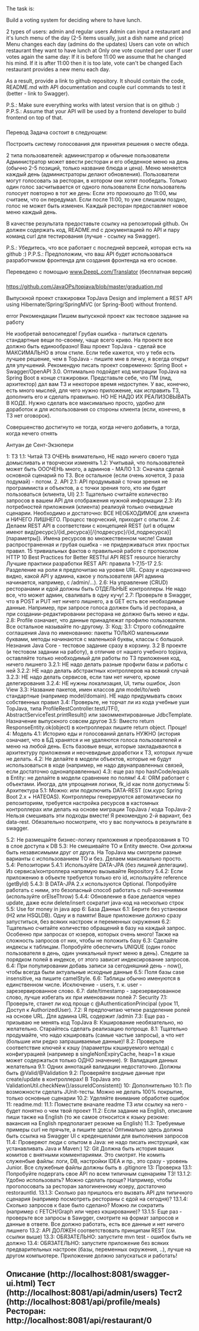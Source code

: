 The task is:

Build a voting system for deciding where to have lunch.

2 types of users: admin and regular users
Admin can input a restaurant and it's lunch menu of the day (2-5 items usually, just a dish name and price)
Menu changes each day (admins do the updates)
Users can vote on which restaurant they want to have lunch at
Only one vote counted per user
If user votes again the same day:
If it is before 11:00 we assume that he changed his mind.
If it is after 11:00 then it is too late, vote can't be changed
Each restaurant provides a new menu each day.

As a result, provide a link to github repository. It should contain the code, README.md with API documentation and couple curl commands to test it (better - link to Swagger).

P.S.: Make sure everything works with latest version that is on github :)
P.P.S.: Assume that your API will be used by a frontend developer to build frontend on top of that.




### 
### 
### 
Перевод
Задача состоит в следующем:

Построить систему голосования для принятия решения о месте обеда.

2 типа пользователей: администратор и обычные пользователи
Администратор может ввести ресторан и его обеденное меню на день (обычно 2-5 позиций, только название блюда и цена).
Меню меняется каждый день (администраторы делают обновления).
Пользователи могут голосовать за ресторан, в котором они хотят пообедать.
Только один голос засчитывается от одного пользователя
Если пользователь голосует повторно в тот же день:
Если это произошло до 11:00, мы считаем, что он передумал.
Если после 11:00, то уже слишком поздно, голос не может быть изменен.
Каждый ресторан предоставляет новое меню каждый день.

В качестве результата предоставьте ссылку на репозиторий github. Он должен содержать код, README.md с документацией по API и пару команд curl для тестирования (лучше - ссылку на Swagger).

P.S.: Убедитесь, что все работает с последней версией, которая есть на github :)
P.P.S.: Предположим, что ваш API будет использоваться разработчиком фронтенда для создания фронтенда на его основе.

Переведено с помощью www.DeepL.com/Translator (бесплатная версия)

### 
### 
### 




https://github.com/JavaOPs/topjava/blob/master/graduation.md

Выпускной проект стажировки TopJava
Design and implement a REST API using Hibernate/Spring/SpringMVC (or Spring-Boot) without frontend.

error Рекомендации
Пишем выпускной проект как тестовое задание на работу

Не изобретай велосипедов! Грубая ошибка - пытаться сделать стандартные вещи по-своему, чаще всего криво. На проекте все должно быть единообразно! Ваш проект TopJava - сделай все МАКСИМАЛЬНО в этом стиле. Если тебе кажется, что у тебя есть лучшее решение, чем в TopJava - пишите мне в личку, я всегда открыт для улучшений.
Рекомендую писать проект современно: Spring Boot + Swagger/OpenAPI 3.0. Оптимально подойдет код миграции TopJava на Spring Boot в конце стажировки.
Представьте себе, что ПМ (лид, архитектор) дал вам ТЗ и некоторое время недоступен. У вас, конечно, есть много мыслей, для чего нужно приложение, как исправить ТЗ, дополнить его и сделать правильно. НО НЕ НАДО ИХ РЕАЛИЗОВЫВАТЬ В КОДЕ. Нужно сделать все максимально просто, удобно для доработок и для использования со стороны клиента (если, конечно, в ТЗ нет оговорок).

Совершенство достигнуто не тогда, когда нечего добавить, а тогда, когда нечего отнять

Антуан де Сент-Экзюпери

1: ТЗ
1.1: Читай ТЗ ОЧЕНЬ внимательно, НЕ надо ничего своего туда домысливать и творчески изменять
1.2: Учитывай, что пользователей может быть ОООЧЕНЬ много, а админов - МАЛО
1.3: Сначала сделай основной сценарий по ТЗ. Все остальное (если очень хочется, 3 раза подумай) - потом.
2. API
   2.1: API продумывай с точки зрения не программиста и объектов, а с точки зрения того, кто им будет пользоваться (клиента, UI)
   2.1: Тщательно считайте количество запросов в вашем API для отображения нужной информации
   2.3: Из потребностей приложения (клиента) реализуй только очевидные сценарии. Необходимо и достаточно: ВСЕ НЕОБХОДИМОЕ для клиента и НИЧЕГО ЛИШНЕГО. Процесс творческий, приходит с опытом.
   2.4: Делаем REST API в соответствии с концепцией REST (url в общем имеют вид{ресурс}/{id_ресурсa}[/{подресурс}/{id_подресурсa}][параметры]). Имена ресурсов во множественном числе! Самая распространенная и грубая ошибка - не придерживаться этих простых правил.
   15 тривиальных фактов о правильной работе с протоколом HTTP
   10 Best Practices for Better RESTful API
   REST resource hierarchy
   Лучшие практики разработки REST API: правила 1-7,15-17
   2.5: Разделение на роли я предпочитаю на уровне URL. Сразу и однозначно видно, какой API у админа, какое у пользователя (API админа начинается, например, с /admin/...).
   2.6: На управление (CRUD) ресторанами и едой должны быть ОТДЕЛЬНЫЕ контроллеры. Не надо все, что может админ, сваливать в одну кучу!
   2.7: Проверьте в Swagger, что в POST и PUT нет ничего лишнего, а в GET есть все необходимые данные. Например, при запросе голоса должен быть id ресторана, а при создании-редактировании ресторана не должно быть меню и еды.
   2.8: Profile означает, что данные принадлежат профилю пользователя. Все остальное называйте по-другому.
   3: Код:
   3.1: Строго соблюдайте соглашения Java по именованию: пакеты ТОЛЬКО маленькими буквами, методы начинаются с маленькой буквы, классы с большой. Незнания Java Core - тестовое задание сразу в корзину.
   3.2 В проекте (и тестовом задании на работу), в отличие от нашего учебного topjava, оставляйте только необходимый для работы по ТЗ приложения код, ничего лишнего
   3.2.1: НЕ надо делать разные профили базы и работы с ней
   3.2.2: НЕ надо делать абстрактных контроллеров на всякий случай
   3.2.3: НЕ надо делать сервисов, если там нет ничего, кроме делегирования
   3.2.4: НЕ нужны локализация, UI, типы ошибок, Json View
   3.3: Название пакетов, имен классов для model/to/web стандартные (например model/domain). НЕ надо придумывать своих собственных правил
   3.4: Проверьте, не торчат ли из кода учебные уши TopJava, типа ProfileRestController.testUTF(), AbstractServiceTest.printResult() или закомментированные JdbcTemplate. Назначение выпускного совсем другое
   3.5: Вместо return ResponseEntity.ok(object) в контроллерах пишите return object. Проще!
   4: Модель
   4.1: Историю еды и голосований делать НУЖНО (история означает, что в БД хранятся и не удаляются голоса пользователей и меню на любой день. Есть базовые вещи, которые закладываются в архитектуру приложения и неочевидные доработки к ТЗ, которых лучше не делать.
   4.2: Не делайте в модели объектов, которые не будут использоваться в коде (например, не надо двунаправленных связей, если достаточно однонаправленных)
   4.3: еще раз про hashCode/equals в Entity: не делайте в модели сравнение по полям!
   4.4: ORM работает с объектами. Иногда, для упрощения логики, fk_id как поля допустимы
   5: Архитектура
   5.1: Можно:
   или подключить DATA-REST (см.курс Spring Boot 2.x + HATEOAS). Контроллеры генерируются автоматически по репозиториям, требуется настройка ресурсов в кастомных контроллерах
   или делать на основе миграции TopJava / кода TopJava-2
   Нельзя смешивать эти подходы вместе! Я рекомендую 2-й вариант, без data-rest. Обязательно посмотрите, что у вас получилось в результате в swagger.

5.2: Не размещайте бизнес-логику приложения и преобразования в TO в слое доступа к DB
5.3: Не смешивайте TO и Entity вместе. Они должны быть независимыми друг от друга. На TopJava мы смотрели разные варианты c использованием TO и без. Делаем максимально просто.
5.4: Репозитории
5.4.1: Используйте DATA-JPA (без лишней делегации). Из сервиса/контроллера напрямую вызывайте Repository
5.4.2: Если приложению в объекте требуется только его id, используйте reference (getById)
5.4.3: В DATA-JPA 2.x используются Optional. Попробуйте работать с ними, это безопасный способ работать с null-значениями (используйте orElseThrow)
5.4.4: Обновление в базе делается через update, даже если delete/insert сократит java-код на несколько строк
5.5: Use for money in java app
6: База Данных
6.1: Берите без установки (H2 или HSQLDB). Одну и в памяти! Ваше приложение должно сразу запуститься, без всяких настроек и переменных окружения
6.2: Тщательно считайте количество обращений в базу на каждый запрос. Особенно при запросах от юзеров, которых очень много! Также на сложность запросов от них, чтобы не положить базу
6.3: Сделайте индексы к таблицам. Попробуйте обеспечить UNIQUE (один голос пользователя в день, один уникальный пункт меню в день). Следите за порядком полей в индексе, от этого зависит индексирование запросов.
6.4: При популировании добавь записи за сегодняшний день - now(), чтобы всегда были актуальные исходные данные
6.5: Поля базы case insensitive, на пишите camelStyle.
6.6: Таблицы обычно именуются в единственном числе. Исключение - users, т. к. user - зарезервированное слово.
6.7: date/timestamp - зарезервированное слово, лучше избегать их при именовании полей
7: Security
7.1: Проверьте, станет ли код проще с @AuthenticationPrincipal (урок 11, Доступ к AuthorizedUser).
7.2: Я предпочитаю четкое разделение ролей на основе URL. Для админа URL содержит /admin
7.3: Еще раз - призываю не менять код TopJava
8: Кэширование необязательно, но желательно. Старайтесь сделать реализацию попроще.
8.1: Тщательно продумайте, что надо кэшировать (самые частые запросы), а что нет (большие или редко запрашиваемые данные)!
8.2: Проверьте соответствие ключей к кэшу (параметры кэшируемого метода) с конфигурацией (например в singleNonExpiryCache, heap=1 в кэше может содержаться только ОДНО значение).
9: Валидация данных желательна
9.1: Одних аннотаций валидации недостаточно. Должны быть @Valid/@Validation
9.2: Проверяйте входные данные при create/update в контроллерах! В TopJava это ValidationUtil.checkNew()/assureIdConsistent()
10: Дополнительно
10.1: По возможности сделать JUnit-тесты. Можно не делать 100% покрытие, только основные сценарии
10.2: Уделяйте внимание обработке ошибок
11: readme.md:
11.1: Поместите вначале readme ТЗ или ссылку на него - будет понятно о чем твой проект
11.2: Если задание на English, описание пиши также на English (то же самое относится к языку резюме: вакансия на English предполагает резюме на English)
11.3: Требуемые примеры curl не прячьте, а пишите здесь! Оптимально здесь должна быть ссылка на Swagger UI с креденшелами для выполнения запросов
11.4: Проверяют люди с опытом в Java: не надо писать инструкций, как устанавливать Java и Maven:)
12: Git
Должна быть история ваших комитов с внятными комментариями. Это смотрят.
Не комить служенбые файлы: логи, DB, настройки IDEA и пр., это сразу - уровень Junior.
Все служебные файлы должны быть в .gitignore
13: Проверка
13.1: Попробуйте подергать свое API по всем типичным сценариям ТЗ!
13.1.2: Удобно использовать? Можно сделать проще? Например, чтобы проголосовать за ресторан залогиненному юзеру, достаточно restorauntId.
13.1.3: Сколько раз пришлось его вызвать API для типичного сценария (например посмотреть рестораны с едой на сегодня)?
13.1.4: Сколько запросов к базе было сделано? Можно ли сократить (например с FETCH/Graph или через кэширование)?
13.1.5: Еще раз - проверьте все запросы в Sawgger, смотрите на формат запросов и данные в ответе. Все должно работать, есть все данные и нет ничего лишнего
13.2: API ДОЛЖЕН соответствовать принципам REST (см. ссылки выше)
13.3: ОБЯЗАТЕЛЬНО: запустите mvn test - ошибок быть не должно
13.4: ОБЯЗАТЕЛЬНО: запустите приложение без всяких предварительных настроек (базы, переменных окружения, ..), лучше на другом компьютере. Приложение должно запускаться и работать!



Описание (http://localhost:8081/swagger-ui.html)
Тест (http://localhost:8081/api/admin/users)
Тест2 (http://localhost:8081/api/profile/meals)
Ресторан:
http://localhost:8081/api/restaurant/0
---------------------------
